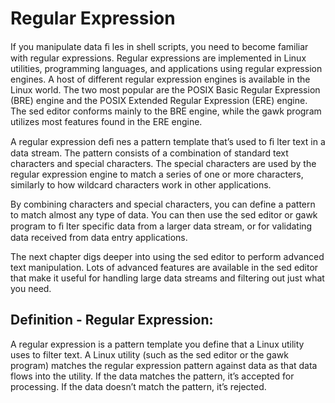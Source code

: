 # Regular Expression
If you manipulate data ﬁ les in shell scripts, you need to become familiar with regular expressions. Regular expressions are implemented in Linux utilities, programming languages, and applications using regular expression engines. A host of different regular expression engines is available in the Linux world. The two most popular are the POSIX Basic Regular Expression (BRE) engine and the POSIX Extended Regular Expression (ERE) engine. The sed editor conforms mainly to the BRE engine, while the gawk program utilizes most features found in the ERE engine.

A regular expression deﬁ nes a pattern template that’s used to ﬁ lter text in a data stream. The pattern consists of a combination of standard text characters and special characters. The special characters are used by the regular expression engine to match a series of one or more characters, similarly to how wildcard characters work in other applications.

By combining characters and special characters, you can define a pattern to match almost any type of data. You can then use the sed editor or gawk program to ﬁ lter specific data from a larger data stream, or for validating data received from data entry applications.

The next chapter digs deeper into using the sed editor to perform advanced text manipulation. Lots of advanced features are available in the sed editor that make it useful for handling large data streams and filtering out just what you need.

## Definition - Regular Expression:
A regular expression is a pattern template you define that a Linux utility uses to filter text. A Linux utility (such as the sed editor or the gawk program) matches the regular expression pattern against data as that data flows into the utility. If the data matches the pattern, it’s accepted for processing. If the data doesn’t match the pattern, it’s rejected.
